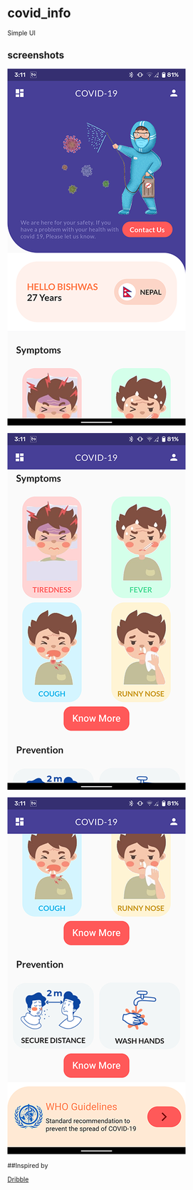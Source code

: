 # covid_info
Simple UI 
## screenshots

![Sample 1](/images/screenshot/sc1.png)

![Sample 2](/images/screenshot/sc2.png)

![Sample 3](/images/screenshot/sc3.png)

##Inspired by

 [Dribble](https://dribbble.com/shots/11110333-Covid-19 )
